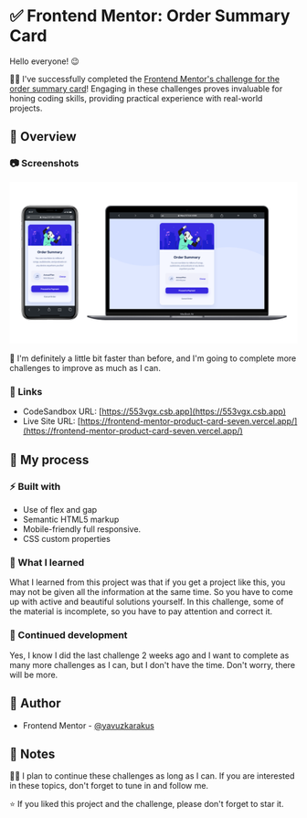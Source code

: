 # ✅ Frontend Mentor: Order Summary Card

Hello everyone! 😉

🚶‍♂️ I've successfully completed the [Frontend Mentor's challenge for the order summary card](https://www.frontendmentor.io/challenges/order-summary-component-QlPmajDUj/hub)! Engaging in these challenges proves invaluable for honing coding skills, providing practical experience with real-world projects.

## 🗿 Overview

### 📷 Screenshots

![Desktop version of the solution](./screenshots/desktop-mobile-view.png)

💯 I'm definitely a little bit faster than before, and I'm going to complete more challenges to improve as much as I can.

### 🔗 Links

- CodeSandbox URL: [https://553vgx.csb.app](https://553vgx.csb.app)
- Live Site URL: [https://frontend-mentor-product-card-seven.vercel.app/](https://frontend-mentor-product-card-seven.vercel.app/)

## 🚀 My process

### ⚡ Built with

- Use of flex and gap
- Semantic HTML5 markup
- Mobile-friendly full responsive.
- CSS custom properties

### 👾 What I learned

What I learned from this project was that if you get a project like this, you may not be given all the information at the same time. So you have to come up with active and beautiful solutions yourself. In this challenge, some of the material is incomplete, so you have to pay attention and correct it.

### 💪 Continued development

Yes, I know I did the last challenge 2 weeks ago and I want to complete as many more challenges as I can, but I don't have the time. Don't worry, there will be more.

## 🚩 Author

- Frontend Mentor - [@yavuzkarakus](https://www.frontendmentor.io/profile/yavuzkarakus)

## 📒 Notes

🚶‍♂️ I plan to continue these challenges as long as I can. If you are interested in these topics, don't forget to tune in and follow me.

⭐ If you liked this project and the challenge, please don't forget to star it.
